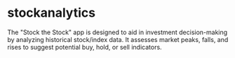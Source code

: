 # stockanalytics
The "Stock the Stock" app is designed to aid in investment decision-making by analyzing historical stock/index data. It assesses market peaks, falls, and rises to suggest potential buy, hold, or sell indicators. 

